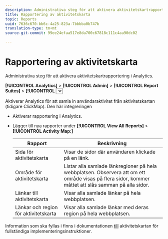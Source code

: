 ```yaml
---
description: Administrativa steg för att aktivera aktivitetskartrapportering i Analytics.
title: Rapportering av aktivitetskarta
topic: Reports
uuid: 7636c670-bb6c-4a25-823a-7bbbba0b747b
translation-type: tm+mt
source-git-commit: 99ee24efaa517e8da700c67818c111c4aa90dc02

---
```



# Rapportering av aktivitetskarta

Administrativa steg för att aktivera aktivitetskartrapportering i Analytics.

**[!UICONTROL Analytics]** > **[!UICONTROL Admin]** > **[!UICONTROL Report Suites]** > **[!UICONTROL <select report suite>]** > **[!UICONTROL Edit Settings]** > **[!UICONTROL Activity Map]** > **[!UICONTROL Activity Map Reporting]**

Aktiverar Analytics för att samla in användaraktivitet från aktivitetskartan (tidigare ClickMap). Den här integreringen

* Aktiverar rapportering i Analytics.
* Lägger till nya rapporter under **[!UICONTROL View All Reports]** > **[!UICONTROL Activity Map:]**

   | Rapport | Beskrivning |
   |---|---|
   | Sida för aktivitetskarta | Visar de sidor där användaren klickade på en länk. |
   | Område för aktivitetskarta | Listar alla samlade länkregioner på hela webbplatsen. Observera att om ett område visas på flera sidor, kommer måttet att slås samman på alla sidor. |
   | Länkar till aktivitetskarta | Visar alla samlade länkar på hela webbplatsen. |
   | Länkar och region för aktivitetskarta | Visar alla samlade länkar med deras region på hela webbplatsen. |

Information som ska fyllas i finns i dokumentationen [till](https://marketing.adobe.com/resources/help/en_US/analytics/activitymap/) aktivitetskartan för fullständiga implementeringsinstruktioner.
